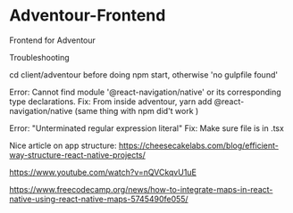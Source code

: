 # Adventour-Frontend

Frontend for Adventour

Troubleshooting

cd client/adventour before doing npm start, otherwise 'no gulpfile found'

Error:
Cannot find module '@react-navigation/native' or its corresponding type declarations.
Fix:
From inside adventour, yarn add @react-navigation/native (same thing with npm did't work )

Error:
"Unterminated regular expression literal"
Fix:
Make sure file is in .tsx

Nice article on app structure:
https://cheesecakelabs.com/blog/efficient-way-structure-react-native-projects/

https://www.youtube.com/watch?v=nQVCkqvU1uE

https://www.freecodecamp.org/news/how-to-integrate-maps-in-react-native-using-react-native-maps-5745490fe055/
